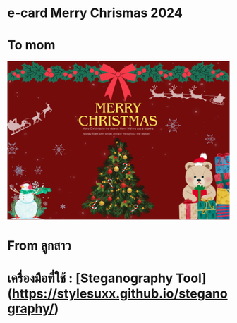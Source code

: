# e-card Merry Chrismas 2024 
# To mom
![e-card](e-card/e-card.png)
# From ลูกสาว
# เครื่องมือที่ใช้ : [Steganography Tool] (https://stylesuxx.github.io/steganography/) 
